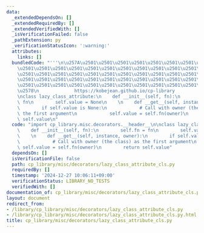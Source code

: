 ```yaml
---
data:
  _extendedDependsOn: []
  _extendedRequiredBy: []
  _extendedVerifiedWith: []
  _isVerificationFailed: false
  _pathExtension: py
  _verificationStatusIcon: ':warning:'
  attributes:
    links: []
  bundledCode: "'''\n\u257A\u2501\u2501\u2501\u2501\u2501\u2501\u2501\u2501\u2501\u2501\
    \u2501\u2501\u2501\u2501\u2501\u2501\u2501\u2501\u2501\u2501\u2501\u2501\u2501\
    \u2501\u2501\u2501\u2501\u2501\u2501\u2501\u2501\u2501\u2501\u2501\u2501\u2501\
    \u2501\u2501\u2501\u2501\u2501\u2501\u2501\u2501\u2501\u2501\u2501\u2501\u2501\
    \u2501\u2501\u2501\u2501\u2501\u2501\u2501\u2501\u2501\u2501\u2501\u2501\u2501\
    \u2578\n             https://kobejean.github.io/cp-library               \n'''\n\
    \nclass lazy_class_attribute:\n    def __init__(self, fn):\n        self.fn =\
    \ fn\n        self.value = None\n    \n    def __get__(self, instance, owner):\n\
    \        if self.value is None:\n            # Call with owner (the class) as\
    \ the first argument\n            self.value = self.fn(owner)\n        return\
    \ self.value\n"
  code: "import cp_library.misc.decorators.__header__\n\nclass lazy_class_attribute:\n\
    \    def __init__(self, fn):\n        self.fn = fn\n        self.value = None\n\
    \    \n    def __get__(self, instance, owner):\n        if self.value is None:\n\
    \            # Call with owner (the class) as the first argument\n           \
    \ self.value = self.fn(owner)\n        return self.value"
  dependsOn: []
  isVerificationFile: false
  path: cp_library/misc/decorators/lazy_class_attribute_cls.py
  requiredBy: []
  timestamp: '2024-12-27 10:06:11+09:00'
  verificationStatus: LIBRARY_NO_TESTS
  verifiedWith: []
documentation_of: cp_library/misc/decorators/lazy_class_attribute_cls.py
layout: document
redirect_from:
- /library/cp_library/misc/decorators/lazy_class_attribute_cls.py
- /library/cp_library/misc/decorators/lazy_class_attribute_cls.py.html
title: cp_library/misc/decorators/lazy_class_attribute_cls.py
---
```

